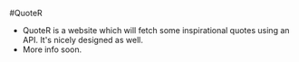 #QuoteR
- QuoteR is a website which will fetch some inspirational quotes using an API. It's nicely designed as well.
- More info soon.